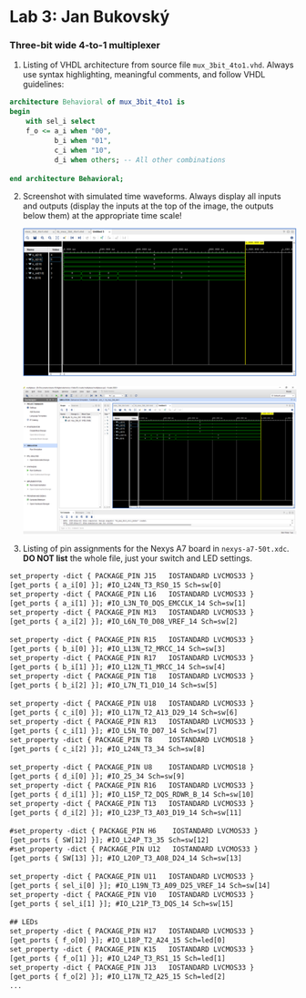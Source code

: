 # Lab 3: Jan Bukovský

### Three-bit wide 4-to-1 multiplexer

1. Listing of VHDL architecture from source file `mux_3bit_4to1.vhd`. Always use syntax highlighting, meaningful comments, and follow VHDL guidelines:

```vhdl
architecture Behavioral of mux_3bit_4to1 is
begin
    with sel_i select
    f_o <= a_i when "00",
           b_i when "01",
           c_i when "10",
           d_i when others; -- All other combinations

end architecture Behavioral;
```

2. Screenshot with simulated time waveforms. Always display all inputs and outputs (display the inputs at the top of the image, the outputs below them) at the appropriate time scale!

   ![your figure](images/simul.png)
   
   
   ![your figure](images/simul2.png)

3. Listing of pin assignments for the Nexys A7 board in `nexys-a7-50t.xdc`. **DO NOT list** the whole file, just your switch and LED settings.

```shell
set_property -dict { PACKAGE_PIN J15   IOSTANDARD LVCMOS33 } [get_ports { a_i[0] }]; #IO_L24N_T3_RS0_15 Sch=sw[0]
set_property -dict { PACKAGE_PIN L16   IOSTANDARD LVCMOS33 } [get_ports { a_i[1] }]; #IO_L3N_T0_DQS_EMCCLK_14 Sch=sw[1]
set_property -dict { PACKAGE_PIN M13   IOSTANDARD LVCMOS33 } [get_ports { a_i[2] }]; #IO_L6N_T0_D08_VREF_14 Sch=sw[2]

set_property -dict { PACKAGE_PIN R15   IOSTANDARD LVCMOS33 } [get_ports { b_i[0] }]; #IO_L13N_T2_MRCC_14 Sch=sw[3]
set_property -dict { PACKAGE_PIN R17   IOSTANDARD LVCMOS33 } [get_ports { b_i[1] }]; #IO_L12N_T1_MRCC_14 Sch=sw[4]
set_property -dict { PACKAGE_PIN T18   IOSTANDARD LVCMOS33 } [get_ports { b_i[2] }]; #IO_L7N_T1_D10_14 Sch=sw[5]

set_property -dict { PACKAGE_PIN U18   IOSTANDARD LVCMOS33 } [get_ports { c_i[0] }]; #IO_L17N_T2_A13_D29_14 Sch=sw[6]
set_property -dict { PACKAGE_PIN R13   IOSTANDARD LVCMOS33 } [get_ports { c_i[1] }]; #IO_L5N_T0_D07_14 Sch=sw[7]
set_property -dict { PACKAGE_PIN T8    IOSTANDARD LVCMOS18 } [get_ports { c_i[2] }]; #IO_L24N_T3_34 Sch=sw[8]

set_property -dict { PACKAGE_PIN U8    IOSTANDARD LVCMOS18 } [get_ports { d_i[0] }]; #IO_25_34 Sch=sw[9]
set_property -dict { PACKAGE_PIN R16   IOSTANDARD LVCMOS33 } [get_ports { d_i[1] }]; #IO_L15P_T2_DQS_RDWR_B_14 Sch=sw[10]
set_property -dict { PACKAGE_PIN T13   IOSTANDARD LVCMOS33 } [get_ports { d_i[2] }]; #IO_L23P_T3_A03_D19_14 Sch=sw[11]

#set_property -dict { PACKAGE_PIN H6    IOSTANDARD LVCMOS33 } [get_ports { SW[12] }]; #IO_L24P_T3_35 Sch=sw[12]
#set_property -dict { PACKAGE_PIN U12   IOSTANDARD LVCMOS33 } [get_ports { SW[13] }]; #IO_L20P_T3_A08_D24_14 Sch=sw[13]

set_property -dict { PACKAGE_PIN U11   IOSTANDARD LVCMOS33 } [get_ports { sel_i[0] }]; #IO_L19N_T3_A09_D25_VREF_14 Sch=sw[14]
set_property -dict { PACKAGE_PIN V10   IOSTANDARD LVCMOS33 } [get_ports { sel_i[1] }]; #IO_L21P_T3_DQS_14 Sch=sw[15]

## LEDs
set_property -dict { PACKAGE_PIN H17   IOSTANDARD LVCMOS33 } [get_ports { f_o[0] }]; #IO_L18P_T2_A24_15 Sch=led[0]
set_property -dict { PACKAGE_PIN K15   IOSTANDARD LVCMOS33 } [get_ports { f_o[1] }]; #IO_L24P_T3_RS1_15 Sch=led[1]
set_property -dict { PACKAGE_PIN J13   IOSTANDARD LVCMOS33 } [get_ports { f_o[2] }]; #IO_L17N_T2_A25_15 Sch=led[2]
...
```

